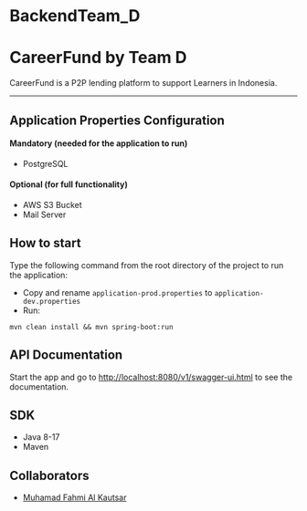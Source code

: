 # BackendTeam_D

# CareerFund by Team D

CareerFund is a P2P lending platform to support Learners in Indonesia.

---

## Application Properties Configuration

#### Mandatory (needed for the application to run)

- PostgreSQL

#### Optional (for full functionality)

- AWS S3 Bucket
- Mail Server

## How to start

Type the following command from the root directory of the project to run the application:

- Copy and rename `application-prod.properties` to `application-dev.properties`
- Run:

```
mvn clean install && mvn spring-boot:run
```

## API Documentation

Start the app and go to [http://localhost:8080/v1/swagger-ui.html](http://localhost:8080/v1/swagger-ui.html) to see the documentation.

## SDK

- Java 8-17
- Maven

## Collaborators

- [Muhamad Fahmi Al Kautsar](https://gitlab.com/mfahmialkautsar)
